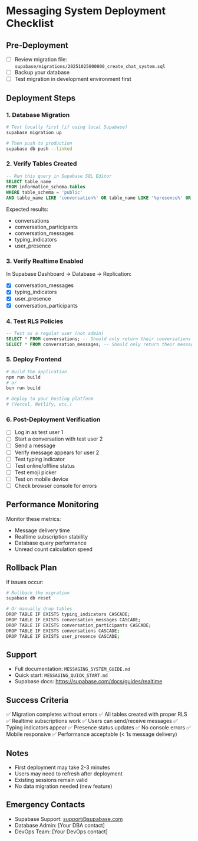 # Messaging System Deployment Checklist

## Pre-Deployment

- [ ] Review migration file: `supabase/migrations/20251025000000_create_chat_system.sql`
- [ ] Backup your database
- [ ] Test migration in development environment first

## Deployment Steps

### 1. Database Migration

```bash
# Test locally first (if using local Supabase)
supabase migration up

# Then push to production
supabase db push --linked
```

### 2. Verify Tables Created

```sql
-- Run this query in Supabase SQL Editor
SELECT table_name 
FROM information_schema.tables 
WHERE table_schema = 'public' 
AND table_name LIKE 'conversation%' OR table_name LIKE '%presence%' OR table_name LIKE 'typing%';
```

Expected results:
- conversations
- conversation_participants  
- conversation_messages
- typing_indicators
- user_presence

### 3. Verify Realtime Enabled

In Supabase Dashboard → Database → Replication:
- [x] conversation_messages
- [x] typing_indicators
- [x] user_presence
- [x] conversation_participants

### 4. Test RLS Policies

```sql
-- Test as a regular user (not admin)
SELECT * FROM conversations; -- Should only return their conversations
SELECT * FROM conversation_messages; -- Should only return their messages
```

### 5. Deploy Frontend

```bash
# Build the application
npm run build
# or
bun run build

# Deploy to your hosting platform
# (Vercel, Netlify, etc.)
```

### 6. Post-Deployment Verification

- [ ] Log in as test user 1
- [ ] Start a conversation with test user 2
- [ ] Send a message
- [ ] Verify message appears for user 2
- [ ] Test typing indicator
- [ ] Test online/offline status
- [ ] Test emoji picker
- [ ] Test on mobile device
- [ ] Check browser console for errors

## Performance Monitoring

Monitor these metrics:
- Message delivery time
- Realtime subscription stability
- Database query performance
- Unread count calculation speed

## Rollback Plan

If issues occur:

```bash
# Rollback the migration
supabase db reset

# Or manually drop tables
DROP TABLE IF EXISTS typing_indicators CASCADE;
DROP TABLE IF EXISTS conversation_messages CASCADE;
DROP TABLE IF EXISTS conversation_participants CASCADE;
DROP TABLE IF EXISTS conversations CASCADE;
DROP TABLE IF EXISTS user_presence CASCADE;
```

## Support

- Full documentation: `MESSAGING_SYSTEM_GUIDE.md`
- Quick start: `MESSAGING_QUICK_START.md`
- Supabase docs: https://supabase.com/docs/guides/realtime

## Success Criteria

✅ Migration completes without errors
✅ All tables created with proper RLS
✅ Realtime subscriptions work
✅ Users can send/receive messages
✅ Typing indicators appear
✅ Presence status updates
✅ No console errors
✅ Mobile responsive
✅ Performance acceptable (< 1s message delivery)

## Notes

- First deployment may take 2-3 minutes
- Users may need to refresh after deployment
- Existing sessions remain valid
- No data migration needed (new feature)

## Emergency Contacts

- Supabase Support: support@supabase.com
- Database Admin: [Your DBA contact]
- DevOps Team: [Your DevOps contact]
